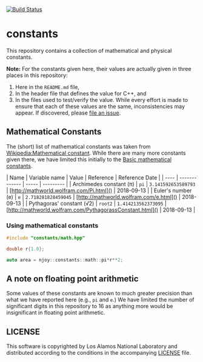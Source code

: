 [![Build Status](http://jenkins.njoy21.io:8080/buildStatus/icon?job=constants)](http://jenkins.njoy21.io:8080/job/constants/)

# constants
This repository contains a collection of mathematical and physical constants. 

**Note:** For the constants given here, their values are actually given in three places in this repository:

1. Here in the `README.md` file,
2. In the header file that defines the value for C++, and
3. In the files used to test/verify the value.
While every effort is made to ensure that each of these values are the same, inconsistencies may appear. If discovered, please [file an issue](https://github.com/njoy/constants/issues).

## Mathematical Constants
The (short) list of mathematical constants was taken from [Wikipedia:Mathematical constant](https://en.wikipedia.org/wiki/Mathematical_constant). While there are many more constants given there, we have limited this initially to the [Basic mathematical constants](https://en.wikipedia.org/wiki/Mathematical_constant#Basic_mathematical_constants).

  | Name                      | Variable name | Value               | Reference                                                 | Reference Date | 
  | ----                      | ------------- | -----               | ---------                                                 | 
  | Archimedes constant (π)   | `pi`          | `3.141592653589793` | [http://mathworld.wolfram.com/Pi.html]()                  | 2018-09-13     | 
  | Euler's number (e)        | `e`           | `2.718281828459045` | [http://mathworld.wolfram.com/e.html]()                   | 2018-09-13     | 
  | Pythagoras' constant (√2) | `root2`       | `1.414213562373095` | [http://mathworld.wolfram.com/PythagorassConstant.html]() | 2018-09-13     | 

### Using mathematical constants

```cpp
#include "constants/math.hpp"

double r{1.0};

auto area = njoy::constants::math::pi*r**2;
```

## A note on floating point arithmetic 
Some values of these constants are known to much greater precision than what we have reported here (e.g., `pi` and `e`.) We have limited the number of significant digits in this repository to 16 as anything more would be insignificant in floating point arithmetic.

## LICENSE
This software is copyrighted by Los Alamos National Laboratory and distributed according to the conditions in the accompanying [LICENSE](LICENSE) file. 
